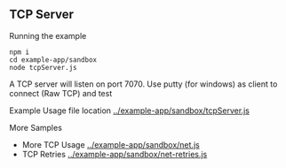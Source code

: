 ## TCP Server

Running the example

```
npm i
cd example-app/sandbox
node tcpServer.js
```

A TCP server will listen on port 7070. Use putty (for windows) as client to connect (Raw TCP) and test

Example Usage file location [../example-app/sandbox/tcpServer.js](../example-app/sandbox/tcpServer.js)

More Samples
- More TCP Usage [../example-app/sandbox/net.js](../example-app/sandbox/net.js)
- TCP Retries [../example-app/sandbox/net-retries.js](../example-app/sandbox/net-retries.js)